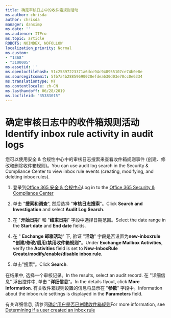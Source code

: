 ```yaml
---
title: 确定审核日志中的收件箱规则活动
ms.author: chrisda
author: chrisda
manager: dansimp
ms.date: ''
ms.audience: ITPro
ms.topic: article
ROBOTS: NOINDEX, NOFOLLOW
localization_priority: Normal
ms.custom:
- "1368"
- "3100005"
ms.assetid: ''
ms.openlocfilehash: 51c25897223371a6dcc94c948955107ce74b0e8e
ms.sourcegitcommit: 5fb7a4b28859690020efdea630d03e70cc0e6334
ms.translationtype: MT
ms.contentlocale: zh-CN
ms.lasthandoff: 06/28/2019
ms.locfileid: "35383015"
---
```

# <a name="identify-inbox-rule-activity-in-audit-logs"></a><span data-ttu-id="f2518-102">确定审核日志中的收件箱规则活动</span><span class="sxs-lookup"><span data-stu-id="f2518-102">Identify inbox rule activity in audit logs</span></span>

<span data-ttu-id="f2518-103">您可以使用安全 & 合规性中心中的审核日志搜索来查看收件箱规则事件 (创建、修改和删除收件箱规则)。</span><span class="sxs-lookup"><span data-stu-id="f2518-103">You can use audit log search in the Security & Compliance Center to view inbox rule events (creating, modifying, and deleting inbox rules).</span></span>

1. <span data-ttu-id="f2518-104">登录到[Office 365 安全 & 合规中心](https://protection.office.com/)</span><span class="sxs-lookup"><span data-stu-id="f2518-104">Log in to the [Office 365 Security & Compliance Center](https://protection.office.com/)</span></span>

2. <span data-ttu-id="f2518-105">单击 "**搜索和调查**", 然后选择 "**审核日志搜索**"。</span><span class="sxs-lookup"><span data-stu-id="f2518-105">Click **Search and Investigation** and select **Audit Log Search**.</span></span>

3. <span data-ttu-id="f2518-106">在 "**开始日期**" 和 "**结束日期**" 字段中选择日期范围。</span><span class="sxs-lookup"><span data-stu-id="f2518-106">Select the date range in the **Start date** and **End date** fields.</span></span>

4. <span data-ttu-id="f2518-107">在 " **Exchange 邮箱活动**" 下, 验证 "**活动**" 字段是否设置为**new-inboxrule "创建/修改/启用/禁用收件箱规则"**。</span><span class="sxs-lookup"><span data-stu-id="f2518-107">Under **Exchange Mailbox Activities**, verify the **Activities** field is set to **New-InboxRule Create/modify/enable/disable inbox rule**.</span></span>

5. <span data-ttu-id="f2518-108">单击"搜索"。</span><span class="sxs-lookup"><span data-stu-id="f2518-108">Click **Search**.</span></span>

<span data-ttu-id="f2518-109">在结果中, 选择一个审核记录。</span><span class="sxs-lookup"><span data-stu-id="f2518-109">In the results, select an audit record.</span></span> <span data-ttu-id="f2518-110">在 "详细信息" 浮出控件中, 单击 "**详细信息**"。</span><span class="sxs-lookup"><span data-stu-id="f2518-110">In the details flyout, click **More Information**.</span></span> <span data-ttu-id="f2518-111">有关收件箱规则设置的信息将显示在 "**参数**" 字段中。</span><span class="sxs-lookup"><span data-stu-id="f2518-111">Information about the inbox rule settings is displayed in the **Parameters** field.</span></span>

<span data-ttu-id="f2518-112">有关详细信息, 请参阅[确定用户是否已创建收件箱规则](https://docs.microsoft.com//office365/securitycompliance/auditing-troubleshooting-scenarios#determining-if-a-user-created-an-inbox-rule)</span><span class="sxs-lookup"><span data-stu-id="f2518-112">For more information, see [Determining if a user created an inbox rule](https://docs.microsoft.com//office365/securitycompliance/auditing-troubleshooting-scenarios#determining-if-a-user-created-an-inbox-rule)</span></span>
